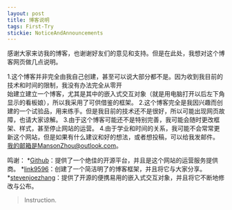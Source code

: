 ```yaml
---
layout: post
title: 博客说明
tags: First-Try
stickie: NoticeAndAnnouncements
---
```


感谢大家来访我的博客，也谢谢好友们的意见和支持。但是在此处，我想对这个博客网页做几点说明。<br>

1.这个博客并非完全由我自己创建，甚至可以说大部分都不是。因为收到我目前的技术和时间的限制，我没有办法完全从零开<br>始建立建立一个博客，尤其是其中的嵌入式交互对象（就是用电脑打开以后左下角显示的看板娘），所以我采用了可供借鉴的框架。
2.这个博客完全是我因兴趣而创建的一个试验品，用来练手。但是我目前的技术还不是很好，所以可能出现网页故障，也请大家谅解。
3.由于这个博客可能还不是特别完善，我可能会随时更改框架、样式，甚至停止网站的运营。
4.由于学业和时间的关系，我可能不会常常更新这个网站，但是如果有什么建议和好的想法，或者想投稿，可以给我发邮件。<br>我的邮箱是MansonZhou@outlook.com。

鸣谢：
*[Github](https://github.com)：提供了一个绝佳的开源平台，并且是这个网站的运营服务提供商。
*[link9596](https://github.com/link9596)：创建了一个简洁明了的博客框架，并且将它与大家分享。
*[stevenjoezhang](https://github.com/stevenjoezhang)：提供了开源的便携易用的嵌入式交互对象，并且将它不断地修改与公布。

> Instruction.
